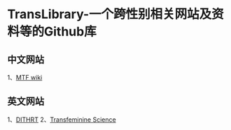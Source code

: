 # TransLibrary-一个跨性别相关网站及资料等的Github库

## 中文网站

1、[MTF wiki](mtf.wiki)

## 英文网站

1、[DITHRT](https://diyhrt.wiki/index)
2、[Transfeminine Science](https://transfemscience.org/)
